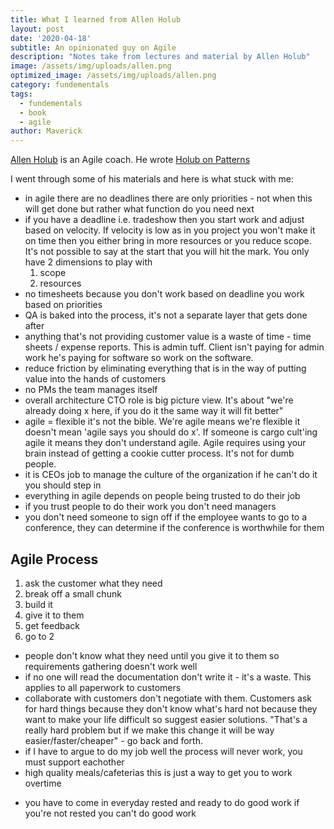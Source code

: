 ```yaml
---
title: What I learned from Allen Holub
layout: post
date: '2020-04-18'
subtitle: An opinionated guy on Agile
description: "Notes take from lectures and material by Allen Holub"
image: /assets/img/uploads/allen.png
optimized_image: /assets/img/uploads/allen.png
category: fundementals
tags:
  - fundementals
  - book
  - agile
author: Maverick
---
```


[Allen Holub](https://holub.com/) is an Agile coach. He wrote [Holub on Patterns](https://amzn.to/2yPgiHf)

I went through some of his materials and here is what stuck with me:

- in agile there are no deadlines there are only priorities - not when this will get done but rather what function do you need next
- if you have a deadline i.e. tradeshow then you start work and adjust based on velocity. If velocity is low as in you project you won't make it on time then you either bring in more resources or you reduce scope. It's not possible to say at the start that you will hit the mark. You only have 2 dimensions to play with
	1. scope
	2. resources
- no timesheets because you don't work based on deadline you work based on priorities
- QA is baked into the process, it's not a separate layer that gets done after
- anything that's not providing customer value is a waste of time - time sheets / expense reports. This is admin tuff. Client isn't paying for admin work he's paying for software so work on the software.
- reduce friction by eliminating everything that is in the way of putting value into the hands of customers
- no PMs the team manages itself 
- overall architecture CTO role is big picture view. It's about "we're already doing x here, if you do it the same way it will fit better"
- agile = flexible it's not the bible. We're agile means we're flexible it doesn't mean 'agile says you should do x'. If someone is cargo cult'ing agile it means they don't understand agile. Agile requires using your brain instead of getting a cookie cutter process. It's not for dumb people. 
- it is CEOs job to manage the culture of the organization if he can't do it you should step in
- everything in agile depends on people being trusted to do their job
- if you trust people to do their work you don't need managers
- you don't need someone to sign off if the employee wants to go to a conference, they can determine if the conference is worthwhile for them


## Agile Process

1. ask the customer what they need
2. break off a small chunk
3. build it
4. give it to them
5. get feedback
6. go to 2
	
	
- people don't know what they need until you give it to them so requirements gathering doesn't work well
- if no one will read the documentation don't write it - it's a waste. This applies to all paperwork to customers
- collaborate with customers don't negotiate with them. Customers ask for hard things because they don't know what's hard not because they want to make your life difficult so suggest easier solutions. "That's a really hard problem but if we make this change it will be way easier/faster/cheaper" - go back and forth.
- if I have to argue to do my job well the process will never work, you must support eachother
- high quality meals/cafeterias this is just a way to get you to work overtime
* you have to come in everyday rested and ready to do good work if you're not rested you can't do good work

